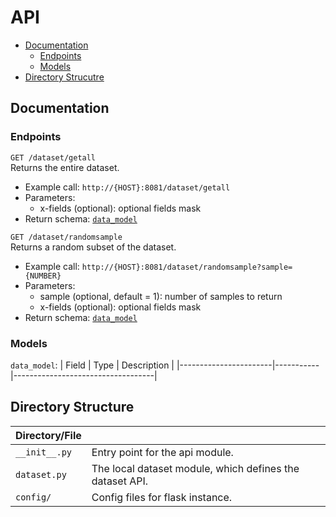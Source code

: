 # API 

- [Documentation](#documentation)
    - [Endpoints](#endpoints)
    - [Models](#models)
- [Directory Strucutre](#directory-structure)

## Documentation 

### Endpoints 

`GET /dataset/getall`  
Returns the entire dataset. 
- Example call: `http://{HOST}:8081/dataset/getall`
- Parameters: 
    - x-fields (optional): optional fields mask
- Return schema: [`data_model`](#models)

`GET /dataset/randomsample`  
Returns a random subset of the dataset.
- Example call: `http://{HOST}:8081/dataset/randomsample?sample={NUMBER}`
- Parameters:
    - sample (optional, default = 1): number of samples to return
    - x-fields (optional): optional fields mask
- Return schema: [`data_model`](#models)

### Models 

`data_model`: 
| Field                 | Type      | Description                       |
|-----------------------|-----------|-----------------------------------|

## Directory Structure 

| Directory/File                |                                                                   |
|-------------------------------|-------------------------------------------------------------------|
| `__init__.py`                 | Entry point for the api module.                                   |
| `dataset.py`                  | The local dataset module, which defines the dataset API.          | 
| `config/`                     | Config files for flask instance.                                  |